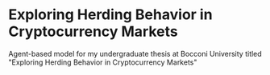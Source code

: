 # Exploring Herding Behavior in Cryptocurrency Markets
Agent-based model for my undergraduate thesis at Bocconi University titled "Exploring Herding Behavior in Cryptocurrency Markets"
